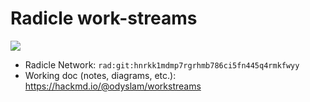 # Radicle work-streams

![](https://media.nationalgeographic.org/assets/photos/186/480/0e077d4d-9209-40d5-9fd5-4e51aeed7b37.jpg)

- Radicle Network: `rad:git:hnrkk1mdmp7rgrhmb786ci5fn445q4rmkfwyy`
- Working doc (notes, diagrams, etc.): https://hackmd.io/@odyslam/workstreams

